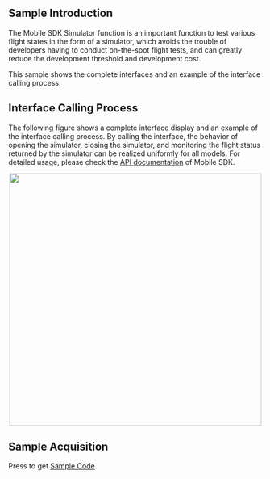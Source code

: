 ## Sample Introduction
The Mobile SDK Simulator function is an important function to test various flight states in the form of a simulator, which avoids the trouble of developers having to conduct on-the-spot flight tests, and can greatly reduce the development threshold and development cost. 

This sample shows the complete interfaces and an example of the interface calling process.


## Interface Calling Process

The following figure shows a complete interface display and an example of the interface calling process. By calling the interface, the behavior of opening the simulator, closing the simulator, and monitoring the flight status returned by the simulator can be realized uniformly for all models. For detailed usage, please check the [API documentation](https://developer.dji.com/api-reference-v5/android-api/Components/ISimulatorManager/ISimulatorManager.html) of Mobile SDK.

<div align=center><img src="https://terra-1-g.djicdn.com/71a7d383e71a4fb8887a310eb746b47f/msdk/Documentation/V5.1/sample/simulator%20en.png" width="500" ></div>




## Sample Acquisition

 Press to get [Sample Code](https://github.com/dji-sdk/Mobile-SDK-Android-V5).
